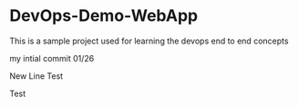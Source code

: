 # DevOps-Demo-WebApp
This is a sample project used for learning the devops end to end concepts

my intial commit 01/26

New Line Test

Test

